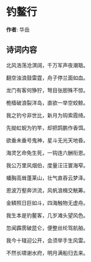 # 钓鳌行

**作者**: 华岳

## 诗词内容

北风浩荡沧溟阔，千万军声夜潮聒。

翻空浊浪鼓雷霆，舟子停兰面如血。

龙门有客何狰狞，弩目张胆殊不惊。

桅樯破浪裂洋岛，直欲一举空蛟鲸。

我之钓兮非世比，新月为钩索霞绮。

先拗虹蜺为钓竿，却把鹍鹏作香饵。

欲垂未垂号鬼神，星斗无光天地昏。

海灵乞命免生死，一钩连六酬衔恩。

我公万里风烟伯，度量汪汪寰海窄。

蟠胸高耸蓬莱山，壮气直吞云梦泽。

恩波万壑奔洪流，风帆浪楫交觥筹。

金鳞照日巨如斗，四海触物无虚舟。

我生本是钓鳌客，几岁滩头望风色。

忽闻霹雳破昆仑，便整丝纶驾航舶。

我今十辖迎公开，会须举手生风雷。

不然长啸谢水府，明月满船归去来。

